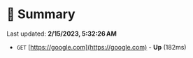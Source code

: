 # 📖 Summary
Last updated: **2/15/2023, 5:32:26 AM**

- `GET` [https://google.com](https://google.com) - **Up** (182ms)
